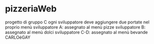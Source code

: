 # pizzeriaWeb
progetto di gruppo C
ogni sviluppatore deve aggiungere due portate nel proprio menù
sviluppatore A: assegnato al menù pizze
sviluppatore B: assegnato al menù dolci
sviluppatore C-D: assegnato al menù bevande
CARLOéGAY
